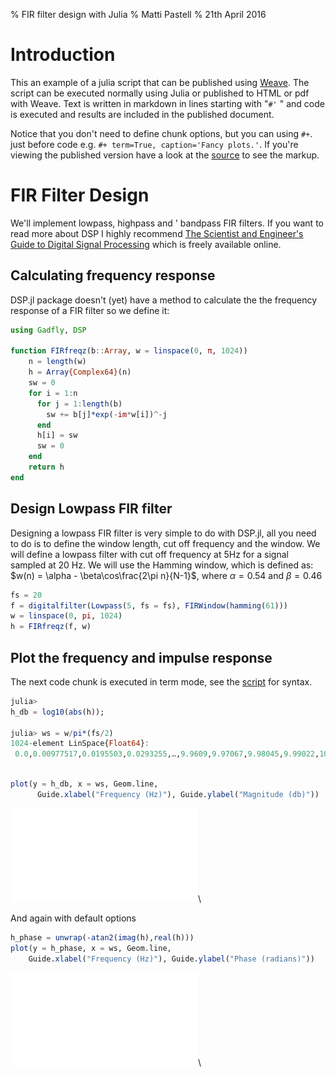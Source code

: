% FIR filter design with Julia
% Matti Pastell
% 21th April 2016

# Introduction

This an example of a julia script that can be published using
[Weave](http://mpastell.github.io/Weave.jl/latest/usage/).
The script can be executed normally using Julia
or published to HTML or pdf with Weave.
Text is written in markdown in lines starting with "`#'` " and code
is executed and results are included in the published document.

Notice that you don't need to define chunk options, but you can using
`#+`. just before code e.g. `#+ term=True, caption='Fancy plots.'`.
If you're viewing the published version have a look at the
[source](FIR_design.jl) to see the markup.


# FIR Filter Design

We'll implement lowpass, highpass and ' bandpass FIR filters. If
you want to read more about DSP I highly recommend [The Scientist
and Engineer's Guide to Digital Signal
Processing](http://www.dspguide.com/) which is freely available
online.

## Calculating frequency response

DSP.jl package doesn't (yet) have a method to calculate the
the frequency response of a FIR filter so we define it:


````julia
using Gadfly, DSP

function FIRfreqz(b::Array, w = linspace(0, π, 1024))
    n = length(w)
    h = Array{Complex64}(n)
    sw = 0
    for i = 1:n
      for j = 1:length(b)
        sw += b[j]*exp(-im*w[i])^-j
      end
      h[i] = sw
      sw = 0
    end
    return h
end
````




## Design Lowpass FIR filter

Designing a lowpass FIR filter is very simple to do with DSP.jl, all you
need to do is to define the window length, cut off frequency and the
window. We will define a lowpass filter with cut off frequency at 5Hz for a signal
sampled at 20 Hz.
We will use the Hamming window, which is defined as:
$w(n) = \alpha - \beta\cos\frac{2\pi n}{N-1}$, where $\alpha=0.54$ and $\beta=0.46$


````julia
fs = 20
f = digitalfilter(Lowpass(5, fs = fs), FIRWindow(hamming(61)))
w = linspace(0, pi, 1024)
h = FIRfreqz(f, w)
````




## Plot the frequency and impulse response

The next code chunk is executed in term mode, see the [script](FIR_design.jl) for syntax.

````julia
julia> 
h_db = log10(abs(h));

julia> ws = w/pi*(fs/2)
1024-element LinSpace{Float64}:
 0.0,0.00977517,0.0195503,0.0293255,…,9.9609,9.97067,9.98045,9.99022,10.0
````



````julia

plot(y = h_db, x = ws, Geom.line,
      Guide.xlabel("Frequency (Hz)"), Guide.ylabel("Magnitude (db)"))
````


![](figures/FIR_design_4_1.pdf)\ 



And again with default options


````julia
h_phase = unwrap(-atan2(imag(h),real(h)))
plot(y = h_phase, x = ws, Geom.line,
    Guide.xlabel("Frequency (Hz)"), Guide.ylabel("Phase (radians)"))
````


![](figures/FIR_design_5_1.pdf)\ 

